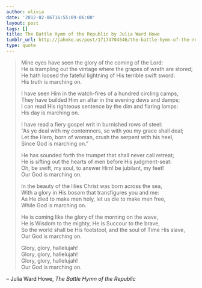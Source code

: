```yaml
---
author: olivia
date: '2012-02-06T16:55:09-06:00'
layout: post
tags: []
title: The Battle Hymn of the Republic by Julia Ward Howe
tumblr_url: http://jahnke.us/post/17174704546/the-battle-hymn-of-the-republic-by-julia-ward-howe
type: quote
---
```


> Mine eyes have seen the glory of the coming of the Lord:<br/>
> He is trampling out the vintage where the grapes of wrath are stored;<br/>
> He hath loosed the fateful lightning of His terrible swift sword:<br/>
> His truth is marching on.
> 
> I have seen Him in the watch-fires of a hundred circling camps,<br/>
> They have builded Him an altar in the evening dews and damps;<br/>
> I can read His righteous sentence by the dim and flaring lamps:<br/>
> His day is marching on.
> 
> I have read a fiery gospel writ in burnished rows of steel:<br/>
> “As ye deal with my contemners, so with you my grace shall deal;<br/>
> Let the Hero, born of woman, crush the serpent with his heel,<br/>
> Since God is marching on.”
> 
> He has sounded forth the trumpet that shall never call retreat;<br/>
> He is sifting out the hearts of men before His judgment-seat:<br/>
> Oh, be swift, my soul, to answer Him! be jubilant, my feet!<br/>
> Our God is marching on.
> 
> In the beauty of the lilies Christ was born across the sea,<br/>
> With a glory in His bosom that transfigures you and me:<br/>
> As He died to make men holy, let us die to make men free,<br/>
> While God is marching on.
> 
> He is coming like the glory of the morning on the wave,<br/>
> He is Wisdom to the mighty, He is Succour to the brave,<br/>
> So the world shall be His footstool, and the soul of Time His slave,<br/>
> Our God is marching on.
> 
> Glory, glory, hallelujah!<br/>
> Glory, glory, hallelujah!<br/>
> Glory, glory, hallelujah!<br/>
> Our God is marching on.

– Julia Ward Howe, *The Battle Hymn of the Republic*
